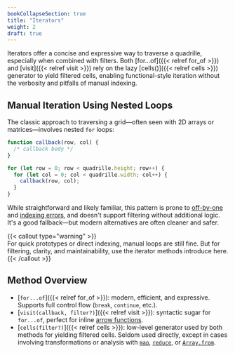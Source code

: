 ```yaml
---
bookCollapseSection: true
title: "Iterators"
weight: 2
draft: true
---
```


Iterators offer a concise and expressive way to traverse a quadrille, especially when combined with filters. Both [for...of]({{< relref for_of >}}) and [visit]({{< relref visit >}}) rely on the lazy [cells()]({{< relref cells >}}) generator to yield filtered cells, enabling functional-style iteration without the verbosity and pitfalls of manual indexing.

## Manual Iteration Using Nested Loops

The classic approach to traversing a grid—often seen with 2D arrays or matrices—involves nested `for` loops:

```js
function callback(row, col) {
  /* callback body */
}

for (let row = 0; row < quadrille.height; row++) {
  for (let col = 0; col < quadrille.width; col++) {
    callback(row, col);
  }
}
```

While straightforward and likely familiar, this pattern is prone to [off-by-one](https://en.wikipedia.org/wiki/Off-by-one_error) and [indexing errors](https://en.wikipedia.org/wiki/Array_data_structure#Indexing), and doesn't support filtering without additional logic. It's a good fallback—but modern alternatives are often cleaner and safer.

{{< callout type="warning" >}}  
For quick prototypes or direct indexing, manual loops are still fine. But for filtering, clarity, and maintainability, use the iterator methods introduce here.
{{< /callout >}}

## Method Overview

- [`for...of`]({{< relref for_of >}}): modern, efficient, and expressive. Supports full control flow (`break`, `continue`, etc.).
- [`visit(callback, filter?)`]({{< relref visit >}}): syntactic sugar for `for...of`, perfect for inline [arrow functions](https://www.w3schools.com/Js/js_arrow_function.asp).
- [`cells(filter?)`]({{< relref cells >}}): low-level generator used by both methods for yielding filtered cells. Seldom used directly, except in cases involving transformations or analysis with [`map`](https://developer.mozilla.org/en-US/docs/Web/JavaScript/Reference/Global_Objects/Array/map), [`reduce`](https://developer.mozilla.org/en-US/docs/Web/JavaScript/Reference/Global_Objects/Array/reduce), or [`Array.from`](https://developer.mozilla.org/en-US/docs/Web/JavaScript/Reference/Global_Objects/Array/from).